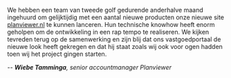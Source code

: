We hebben een team van tweede golf gedurende anderhalve maand ingehuurd om gelijktijdig met een aantal nieuwe producten onze nieuwe site [planviewer.nl](http://www.planviewer.nl) te kunnen lanceren. Hun technische knowhow heeft enorm geholpen om de ontwikkeling in een rap tempo te realiseren. We kijken tevreden terug op de samenwerking en zijn blij dat ons vastgoedportaal de nieuwe look heeft gekregen en dat hij staat zoals wij ook voor ogen hadden toen wij het project gingen starten. 

<cite>-- **Wiebe Tamminga**, senior accountmanager Planviewer</cite>
